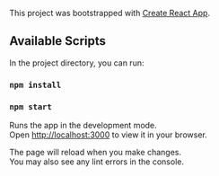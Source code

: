 

This project was bootstrapped with [Create React App](https://github.com/facebook/create-react-app).

## Available Scripts

In the project directory, you can run:

 ### `npm install`
 ### `npm start`

Runs the app in the development mode.\
Open [http://localhost:3000](http://localhost:3000) to view it in your browser.

The page will reload when you make changes.\
You may also see any lint errors in the console.
